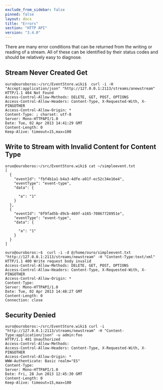 ```yaml
---
exclude_from_sidebar: false
pinned: false
layout: docs
title: "Errors"
section: "HTTP API"
version: "3.4.0"
---
```


There are many error conditions that can be returned from the writing or reading of a stream. All of these can be identified by their status codes and should be relatively easy to diagnose.

## Stream Never Created Get

```http
ouro@ouroboros:~/src/EventStore.wiki$  curl -i -H "Accept:application/json" "http://127.0.0.1:2113/streams/anewstream"
HTTP/1.1 404 Not Found
Access-Control-Allow-Methods: DELETE, GET, POST, OPTIONS
Access-Control-Allow-Headers: Content-Type, X-Requested-With, X-PINGOTHER
Access-Control-Allow-Origin: *
Content-Type: ; charset: utf-8
Server: Mono-HTTPAPI/1.0
Date: Tue, 02 Apr 2013 14:41:29 GMT
Content-Length: 0
Keep-Alive: timeout=15,max=100

```

## Write to Stream with Invalid Content for Content Type

```http
oruo@ouroboros:~/src/EventStore.wiki$ cat ~/simpleevent.txt
[
  {
    "eventId": "fbf4b1a1-b4a3-4dfe-a01f-ec52c34e16e4",
    "eventType": "event-type",
    "data": {

      "a": "1"
    }
  },
  {
    "eventId": "0f9fad5b-d9cb-469f-a165-70867728951e",
    "eventType": "event-type",
    "data": {

      "a": "1"
    }
  }
]

ouro@ouroboros:~$  curl -i -d @/home/ouro/simpleevent.txt "http://127.0.0.1:2113/streams/newstream" -H "Content-Type:text/xml"
HTTP/1.1 400 Write request body invalid
Access-Control-Allow-Methods: DELETE, GET, POST, OPTIONS
Access-Control-Allow-Headers: Content-Type, X-Requested-With, X-PINGOTHER
Access-Control-Allow-Origin: *
Content-Type: 
Server: Mono-HTTPAPI/1.0
Date: Tue, 02 Apr 2013 14:48:27 GMT
Content-Length: 0
Connection: close
```

## Security Denied

```http
ouro@ouroboros:~/src/EventStore.wiki$ curl -i "http://127.0.0.1:2113/streams/newstream" -H "Content-Type:application/json" -u admin:foo
HTTP/1.1 401 Unauthorized
Access-Control-Allow-Methods: 
Access-Control-Allow-Headers: Content-Type, X-Requested-With, X-PINGOTHER
Access-Control-Allow-Origin: *
WWW-Authenticate: Basic realm="ES"
Content-Type: 
Server: Mono-HTTPAPI/1.0
Date: Fri, 28 Jun 2013 12:45:30 GMT
Content-Length: 0
Keep-Alive: timeout=15,max=100
```